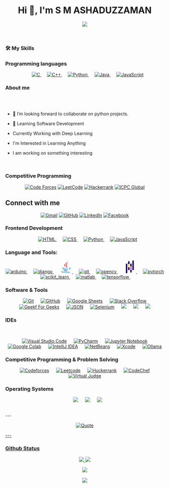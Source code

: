 <h1 align="center">Hi 👋, I'm S M ASHADUZZAMAN</h1>

<p align="center">
  <a href="https://github.com/DenverCoder1/readme-typing-svg"><img src="https://readme-typing-svg.herokuapp.com?font=Time+New+Roman&color=%23C8BE25&size=25&center=true&vCenter=true&width=600&height=100&lines=Computer+Science++Engineering+Student;Competitive+Programmer;Software+Developer;Always+learning+new+things"></a>
</p>
<br>

###   🛠️ My Skills
 
### Programming languages

<p align="center"> 
  &emsp; 
  <a href="https://www.cprogramming.com/" target="_blank"> 
    <img alt="C" src="https://img.shields.io/badge/C%20-%232370ED.svg?style=plastic&logo=c&logoColor=white">
  </a> 
  &emsp;
  <a href="https://www.w3schools.com/cpp/" target="_blank"> 
    <img alt="C++" src="https://img.shields.io/badge/C++%20-%2300599C.svg?style=plastic&logo=c%2B%2B&logoColor=white">
  </a> 
  &emsp;
   <a href="https://www.python.org" target="_blank">
    <img alt="Python" src="https://img.shields.io/badge/Python%20-%2314354C.svg?style=plastic&logo=python&logoColor=white">
  </a>
  &emsp;
  <a href="https://www.java.com/" target="_blank">
  <img alt="Java" src="https://img.shields.io/badge/Java-%23ED8B00.svg?style=plastic&logo=openjdk&logoColor=white">
  </a>
  &emsp;
  <a href="https://developer.mozilla.org/en-US/docs/Web/JavaScript" target="_blank">
  <img alt="JavaScript" src="https://img.shields.io/badge/JavaScript-%23F7DF1E.svg?style=plastic&logo=javascript&logoColor=black">
  </a>
  

</p>
	
### About me

<br><br>
  
 - 👯 I’m looking forward to collaborate on python projects.

 -  🌱 Learning Software Development 
 -  Currently Working with Deep Learning
 - I'm Interested in Learning Anything
 - I am working on something interesting 

<br>

### Competitive Programming 
<p align="center">
  <a href="https://codeforces.com/profile/S.M.Ashaduzzaman"><img src="https://img.icons8.com/external-tal-revivo-shadow-tal-revivo/50/000000/external-codeforces-programming-competitions-and-contests-programming-community-logo-shadow-tal-revivo.png" alt="Code Forces"/></a>
	<a href="https://leetcode.com/u/ashadfagun12/"><img src="https://img.icons8.com/external-tal-revivo-shadow-tal-revivo/50/000000/external-level-up-your-coding-skills-and-quickly-land-a-job-logo-shadow-tal-revivo.png" alt="LeetCode"/></a>
	<a href="https://www.hackerrank.com/profile/ashadfagun121"><img src="https://upload.wikimedia.org/wikipedia/commons/4/40/HackerRank_Icon-1000px.png" alt="Hackerrank" width = 60px/></a>
	<a href=""><img src="https://i.ibb.co/6J0r7rW/Daco-5610880.png" alt="ICPC Global" width = 60px /></a>     
	
</p>

##  Connect with me
<p align="center">
	<a href="mailto:ashadfagun12@gmail.com"><img img src="https://img.shields.io/badge/gmail-%23EA4335.svg?style=plastic&logo=gmail&logoColor=white" alt="Gmail"/></a>
	<a href="https://github.com/Ashaduzzaman12"><img src="https://img.shields.io/badge/github-%23181717.svg?style=plastic&logo=github&logoColor=white" alt="GitHub"/></a>
	<a href="https://www.linkedin.com/in/s-m-ashaduzzaman-b51a4b318"><img src="https://img.shields.io/badge/linkedin-%230A66C2.svg?style=plastic&logo=linkedin&logoColor=white" alt="LinkedIn"/></a>
	<a href="https://www.facebook.com/sm.ashaduzzaman.77/"><img src="https://img.shields.io/badge/facebook-%231877F2.svg?style=plastic&logo=facebook&logoColor=white" alt="Facebook"/></a>
</p>


### Frontend Development
<p align="center"> 
  &emsp; 
  <a href="https://www.w3.org/html/" target="_blank"> 
   <img alt="HTML" src="https://img.shields.io/badge/HTML5%20-%23E34F26.svg?style=plastic&logo=html5&logoColor=white">
  </a>   
  &emsp;
  <a href="https://www.w3schools.com/css/" target="_blank">
    <img alt="CSS" src="https://img.shields.io/badge/CSS%20-%231572B6.svg?style=plastic&logo=css3&logoColor=white">
  </a> 
  &emsp;
  <a href="https://www.python.org" target="_blank">
    <img alt="Python" src="https://img.shields.io/badge/react-%2361DAFB.svg?style=plastic&logo=React&logoColor=black">
  </a>
  &emsp;
  <a href="https://developer.mozilla.org/en-US/docs/Web/JavaScript" target="_blank"> 
     <img alt="JavaScript" src="https://img.shields.io/badge/JavaScript%20-%23F7DF1E.svg?style=plastic&logo=javascript&logoColor=black">
   </a>
</p>

### Language and Tools:
<p align="center">
  <a href="https://www.arduino.cc/" target="_blank" rel="noreferrer">
    <img src="https://cdn.worldvectorlogo.com/logos/arduino-1.svg" alt="arduino" width="40" height="40"/>
  </a>
	 &emsp;
  <a href="https://www.djangoproject.com/" target="_blank" rel="noreferrer">
    <img src="https://cdn.worldvectorlogo.com/logos/django.svg" alt="django" width="40" height="40"/>
  </a> &emsp;
  <a href="https://www.java.com" target="_blank" rel="noreferrer">
    <img src="https://raw.githubusercontent.com/devicons/devicon/master/icons/java/java-original.svg" alt="java" width="40" height="40"/>
  </a> &emsp;
  <a href="https://git-scm.com/" target="_blank" rel="noreferrer">
    <img src="https://www.vectorlogo.zone/logos/git-scm/git-scm-icon.svg" alt="git" width="40" height="40"/>
  </a> &emsp;
  <a href="https://opencv.org/" target="_blank" rel="noreferrer">
    <img src="https://www.vectorlogo.zone/logos/opencv/opencv-icon.svg" alt="opencv" width="40" height="40"/>
  </a> &emsp;
  <a href="https://pandas.pydata.org/" target="_blank" rel="noreferrer">
    <img src="https://raw.githubusercontent.com/devicons/devicon/2ae2a900d2f041da66e950e4d48052658d850630/icons/pandas/pandas-original.svg" alt="pandas" width="40" height="40"/>
  </a> &emsp;
  <a href="https://pytorch.org/" target="_blank" rel="noreferrer">
    <img src="https://www.vectorlogo.zone/logos/pytorch/pytorch-icon.svg" alt="pytorch" width="40" height="40"/>
  </a> &emsp;
  <a href="https://scikit-learn.org/" target="_blank" rel="noreferrer">
    <img src="https://upload.wikimedia.org/wikipedia/commons/0/05/Scikit_learn_logo_small.svg" alt="scikit_learn" width="40" height="40"/>
  </a> &emsp;
  <a href="https://www.mathworks.com/products/matlab.html" target="_blank" rel="noreferrer">
    <img src="https://upload.wikimedia.org/wikipedia/commons/2/21/Matlab_Logo.png" alt="matlab" width="40" height="40"/>
  </a> &emsp;
  <a href="https://www.tensorflow.org" target="_blank" rel="noreferrer">
    <img src="https://www.vectorlogo.zone/logos/tensorflow/tensorflow-icon.svg" alt="tensorflow" width="40" height="40"/>
  </a> &emsp;
</p>


### Software & Tools
 
 <p align="center">
    &emsp;
      <a href="#"><img alt="Git" src="https://img.shields.io/badge/Git%20-%23F05033.svg?style=plastic&logo=git&logoColor=white"></a>
    &emsp;
      <a href="#"><img alt="GitHub" src="https://img.shields.io/badge/github-%23181717.svg?style=plastic&logo=github&logoColor=white"></a>
    &emsp;
      <a href="#"><img alt="Google Sheets" src="https://img.shields.io/badge/Google%20Sheets%20-%2334A853.svg?style=plastic&logo=google%20sheets&logoColor=white"></a>
    &emsp;
      <a href="#"><img alt="Stack Overflow" src="https://img.shields.io/badge/-Stack%20Overflow-FE7A16?style=plastic&logo=stack-overflow&logoColor=white"></a>
    &emsp;
      <a href="#"><img alt="Geekf For Geeks" src="https://img.shields.io/badge/geeksforgeeks-%230F9D58.svg?style=plastic&logo=geeksforgeeks&logoColor=white"></a>
    &emsp;
      <a href="#"><img alt="JSON" img src="https://img.shields.io/badge/json-%23000000.svg?style=plastic&logo=json&logoColor=white"></a>
    &emsp;
      <a href="#"><img alt="Selenium" src="https://img.shields.io/badge/selenium-%2343B02A.svg?&style=plastic&logo=selenium&logoColor=white"></a>
      &emsp;
      <a href="#"><img src="https://img.shields.io/badge/latex-%23008080.svg?&style=plastic&logo=latex&logoColor=white" /></a>
      &emsp;
      <a href="#"><img src="https://img.shields.io/badge/django-%23092E20.svg?&style=plastic&logo=django&logoColor=white" /></a>
      &emsp;
      <a href="#"><img src="https://img.shields.io/badge/mysql-%234479A1.svg?&style=plastic&logo=mysql&logoColor=white"/></a>
  </p>

### IDEs
<br>
<p align="center">
  &emsp;
  <a href="#"><img alt="Visual Studio Code" src="https://img.shields.io/badge/Visual%20Studio%20Code-0078d7.svg?style=plastic&logo=visual-studio-code&logoColor=white"></a>
  &emsp;
  <a href="#"><img alt="PyCharm" src="https://img.shields.io/badge/PyCharm-000000.svg?style=plastic&logo=pycharm&logoColor=white"></a>
  &emsp;
  <a href="#"><img alt="Jupyter Notebook" src="https://img.shields.io/badge/Jupyter%20Notebook-F37626.svg?style=plastic&logo=jupyter&logoColor=white"></a>
  &emsp;
  <a href="#"><img alt="Google Colab" src="https://img.shields.io/badge/Google%20Colab-F9AB00.svg?style=plastic&logo=googlecolab&logoColor=white"></a>
  &emsp;
  <a href="#"><img alt="IntelliJ IDEA" src="https://img.shields.io/badge/IntelliJ%20IDEA-000000.svg?style=plastic&logo=intellij-idea&logoColor=white"></a>
  &emsp;
  <a href="#"><img alt="NetBeans" src="https://img.shields.io/badge/NetBeans-1B6AC6.svg?style=plastic&logo=apache-netbeans-ide&logoColor=white"></a>
  &emsp;
  <a href="#"><img alt="Xcode" src="https://img.shields.io/badge/Xcode-147EFB.svg?style=plastic&logo=xcode&logoColor=white"></a>
  &emsp;
  <a href="#"><img alt="Ollama" src="https://img.shields.io/badge/Ollama-FFFFFF.svg?style=plastic&logo=ollama&logoColor=black"></a>
</p>
  
### Competitive Programming & Problem Solving
 
  <p align="center">
    &emsp;
      <a href="https://codeforces.com/profile/S.M.Ashaduzzaman"><img alt = "Codeforces" src="https://img.shields.io/badge/codeforces%20-%231F8ACB.svg?style=plastic&logo=codeforces&logoColor=white" /></a>	
    &emsp;
      <a href="https://leetcode.com/u/ashadfagun12/"><img alt = "Leetcode" src="https://img.shields.io/badge/leetcode%20-%23FFA116.svg?style=plastic&logo=leetcode&logoColor=black" /></a>
    &emsp;
      <a href="https://www.hackerrank.com/profile/ashadfagun121"><img alt = "Huckerrank" src="https://img.shields.io/badge/hackerrank-%232EC866.svg?style=plastic&logo=hackerrank&logoColor=white" /></a>
    &emsp;
      <a href="https://www.codechef.com/users/ashadfagun12"><img alt = "CodeChef" src="https://img.shields.io/badge/codechef-%235B4638.svg?style=plastic&logo=codechef&logoColor=white" /></a>
    &emsp;
    <a href="https://vjudge.net/user/ashadfagun"><img alt="Virtual Judge" src="https://img.shields.io/badge/virtual%20judge-%231977d2.svg?&style=plastic&logo=codeforces&logoColor=white" /></a>

  </p>
  
### Operating Systems
  <p align="center">
    &emsp;
      <a href="#"><img src="https://img.shields.io/badge/Linux-FCC624?style=plastic&logo=linux&logoColor=black"></a>
    &emsp;
      <a href="#"><img src="https://img.shields.io/badge/Ubuntu-E95420?style=plastic&logo=ubuntu&logoColor=white"></a>
    &emsp;
      <a href="#"><img src="https://img.shields.io/badge/macOS-000000?style=plastic&logo=apple&logoColor=white"></a>
  </p>
  <br> 
  ---
  
<p align = "center">
	<a href="https://github.com/piyushsuthar/github-readme-quotes"> <img alt = "Quote" src="https://quotes-github-readme.vercel.app/api?type=horizontal&theme=tokyonight&animation=grow_out_in&quoteCategory=programming">
</p>
  ---
		
  ### Github Status
<p align="center">
  <img width="45%" src="https://github-readme-streak-stats.herokuapp.com/?user=Ashaduzzaman12&theme=gotham&show_icons=true">
  <img width="45%" src="https://github-readme-stats.vercel.app/api?username=Ashaduzzaman12&show_icons=true&theme=gotham">
</p>

<p align="center">
  <a href="https://github.com/Ashaduzzaman12">
    <img height="180em" src="https://github-readme-stats-eight-theta.vercel.app/api/top-langs/?username=Ashaduzzaman12&layout=compact&langs_count=8&theme=algolia">
  </a>
</p>

<p align="center">
  <a href="https://github.com/piyushsuthar/github-readme-quotes">
    <img src="https://quotes-github-readme.vercel.app/api?type=horizontal&theme=tokyonight&animation=grow_out_in&quoteCategory=programming">
  </a>
</p>

